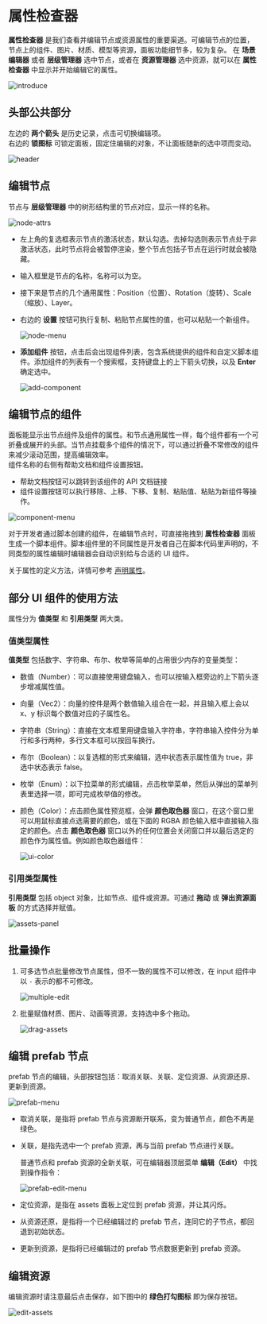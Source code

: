 # 属性检查器

**属性检查器** 是我们查看并编辑节点或资源属性的重要渠道。可编辑节点的位置，节点上的组件、图片、材质、模型等资源，面板功能细节多，较为复杂。
在 **场景编辑器** 或者 **层级管理器** 选中节点，或者在 **资源管理器** 选中资源，就可以在 **属性检查器** 中显示并开始编辑它的属性。

![introduce](index/introduce.gif)

## 头部公共部分

左边的 **两个箭头** 是历史记录，点击可切换编辑项。<br>
右边的 **锁图标** 可锁定面板，固定住编辑的对象，不让面板随新的选中项而变动。

![header](index/header.png)

## 编辑节点

节点与 **层级管理器** 中的树形结构里的节点对应，显示一样的名称。

![node-attrs](index/node-attrs.png)

- 左上角的复选框表示节点的激活状态，默认勾选。去掉勾选则表示节点处于非激活状态，此时节点将会被暂停渲染，整个节点包括子节点在运行时就会被隐藏。

- 输入框里是节点的名称，名称可以为空。

- 接下来是节点的几个通用属性：Position（位置）、Rotation（旋转）、Scale（缩放）、Layer。
- 右边的 **设置** 按钮可执行复制、粘贴节点属性的值，也可以粘贴一个新组件。

  ![node-menu](index/node-menu.png)

- **添加组件** 按钮，点击后会出现组件列表，包含系统提供的组件和自定义脚本组件。添加组件的列表有一个搜索框，支持键盘上的上下箭头切换，以及 **Enter** 确定选中。

  ![add-component](index/add-component.png) 

## 编辑节点的组件

面板能显示出节点组件及组件的属性。和节点通用属性一样，每个组件都有一个可折叠或展开的头部。当节点挂载多个组件的情况下，可以通过折叠不常修改的组件来减少滚动范围，提高编辑效率。<br>
组件名称的右侧有帮助文档和组件设置按钮。
- 帮助文档按钮可以跳转到该组件的 API 文档链接
- 组件设置按钮可以执行移除、上移、下移、复制、粘贴值、粘贴为新组件等操作。

![component-menu](index/component-menu.png)

对于开发者通过脚本创建的组件，在编辑节点时，可直接拖拽到 **属性检查器** 面板生成一个脚本组件。脚本组件里的不同属性是开发者自己在脚本代码里声明的，不同类型的属性编辑时编辑器会自动识别给与合适的 UI 组件。

关于属性的定义方法，详情可参考 [声明属性](../../scripting/ccclass.md#property)。

## 部分 UI 组件的使用方法

属性分为 **值类型** 和 **引用类型** 两大类。

### 值类型属性

**值类型** 包括数字、字符串、布尔、枚举等简单的占用很少内存的变量类型：

- 数值（Number）：可以直接使用键盘输入，也可以按输入框旁边的上下箭头逐步增减属性值。
- 向量（Vec2）：向量的控件是两个数值输入组合在一起，并且输入框上会以 x、y 标识每个数值对应的子属性名。
- 字符串（String）：直接在文本框里用键盘输入字符串，字符串输入控件分为单行和多行两种，多行文本框可以按回车换行。
- 布尔（Boolean）：以复选框的形式来编辑，选中状态表示属性值为 true，非选中状态表示 false。
- 枚举（Enum）：以下拉菜单的形式编辑，点击枚举菜单，然后从弹出的菜单列表里选择一项，即可完成枚举值的修改。
- 颜色（Color）：点击颜色属性预览框，会弹 **颜色取色器** 窗口，在这个窗口里可以用鼠标直接点选需要的颜色，或在下面的 RGBA 颜色输入框中直接输入指定的颜色。点击 **颜色取色器** 窗口以外的任何位置会关闭窗口并以最后选定的颜色作为属性值。例如颜色取色器组件：

  ![ui-color](index/ui-color.png)

### 引用类型属性

**引用类型** 包括 object 对象，比如节点、组件或资源。可通过 **拖动** 或 **弹出资源面板** 的方式选择并赋值。

![assets-panel](index/assets-panel.png)

## 批量操作

1. 可多选节点批量修改节点属性，但不一致的属性不可以修改，在 input 组件中以 `-` 表示的都不可修改。

    ![multiple-edit](index/multiple-edit.png)

2. 批量赋值材质、图片、动画等资源，支持选中多个拖动。

    ![drag-assets](index/drag-assets.png)

## 编辑 prefab 节点

prefab 节点的编辑，头部按钮包括：取消关联、关联、定位资源、从资源还原、更新到资源。

![prefab-menu](index/prefab-menu.png)

- 取消关联，是指将 prefab 节点与资源断开联系，变为普通节点，颜色不再是绿色。
- 关联，是指先选中一个 prefab 资源，再与当前 prefab 节点进行关联。

  普通节点和 prefab 资源的全新关联，可在编辑器顶层菜单 **编辑（Edit）** 中找到操作指令：

  ![prefab-edit-menu](index/prefab-edit-menu.png)

- 定位资源，是指在 assets 面板上定位到 prefab 资源，并让其闪烁。
- 从资源还原，是指将一个已经编辑过的 prefab 节点，连同它的子节点，都回退到初始状态。
- 更新到资源，是指将已经编辑过的 prefab 节点数据更新到 prefab 资源。

## 编辑资源

编辑资源时请注意最后点击保存，如下图中的 **绿色打勾图标** 即为保存按钮。

![edit-assets](index/edit-assets.png)
